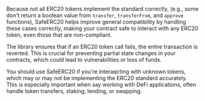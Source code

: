 Because not all ERC20 tokens implement the standard correctly, (e.g., some don't return a boolean value from `transfer`, `transferFrom`, and `approve` functions), SafeERC20 helps improve general compatibility by handling these cases correctly, making your contract safe to interact with any ERC20 token, even those that are non-compliant.

The library ensures that if an ERC20 token call fails, the entire transaction is reverted. This is crucial for preventing partial state changes in your contracts, which could lead to vulnerabilities or loss of funds.

You should use SafeERC20 if you're interaqcting with unknown tokens, which may or may not be implementing the ERC20 standard accurately. This is especially important when say working with DeFi applications, often handle token transfers, staking, lending, or swapping.
